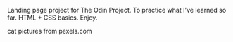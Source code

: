 Landing page project for The Odin Project.
To practice what I've learned so far. HTML + CSS basics.
Enjoy.

cat pictures from pexels.com